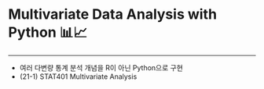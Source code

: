 # Multivariate Data Analysis with Python 📊📈

----------

- 여러 다변량 통계 분석 개념을 R이 아닌 Python으로 구현
- (21-1) STAT401 Multivariate Analysis
